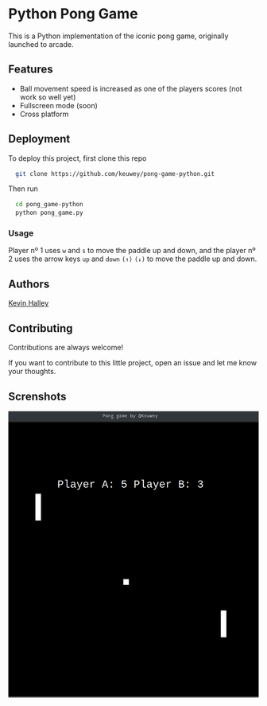 
# Python Pong Game

This is a Python implementation of the iconic pong game, originally launched to arcade.


## Features

- Ball movement speed is increased as one of the players scores (not work so well yet)
- Fullscreen mode (soon)
- Cross platform
## Deployment

To deploy this project, first clone this repo 

```bash
  git clone https://github.com/keuwey/pong-game-python.git
```
Then run

```bash
  cd pong_game-python
  python pong_game.py
```

### Usage

Player nº 1 uses `w` and `s` to move the paddle up and down, and the player nº 2 uses the arrow keys `up` and `down` `(↑)` `(↓)` to move the paddle up and down.
## Authors

[Kevin Halley](https://www.github.com/keuwey)


## Contributing

Contributions are always welcome!

If you want to contribute to this little project, open an issue and let me know your thoughts.

## Screnshots

![App Screenshot](pong-screenshot.png)
